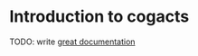 # Introduction to cogacts

TODO: write [great documentation](http://jacobian.org/writing/what-to-write/)
